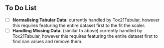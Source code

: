 ## To Do List
- [ ] **Normalising Tabular Data**: currently handled by Tox21Tabular, however this requires featuring the entire dataset first to the fit the scaler.
- [ ] **Handling Missing Data**: (similar to above) currently handled by Tox21Tabular, however this requires featuring the entire dataset first to find nan values and remove them.
